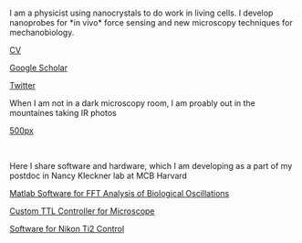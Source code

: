 
<br>
<br>
<br>
<br>
I am a physicist using nanocrystals to do work in living cells. I develop nanoprobes for *in vivo* force sensing and new microscopy techniques for mechanobiology.

[CV](https://github.com/mariavmukhina/mariavmukhina.github.io/blob/main/CV_Maria%20Mukhina_Biotech.pdf)

[Google Scholar](https://scholar.google.com/citations?user=XXo51HQAAAAJ&hl=en&authuser=1)

[Twitter](https://twitter.com/maria_muxika)

When I am not in a dark microscopy room, I am proably out in the mountaines taking IR photos

[500px](https://500px.com/p/mmuxika?view=photos)

<br>

Here I share software and hardware, which I am developing as a part of my postdoc in Nancy Kleckner lab at MCB Harvard


 [Matlab Software for FFT Analysis of Biological Oscillations](https://github.com/mariavmukhina/FFT_Analysis_of_Biological_Oscillations)
 
 [Custom TTL Controller for Microscope](https://github.com/mariavmukhina/Custom_TTL_Controller_for_Microscope)
 
 [Software for Nikon Ti2 Control](https://github.com/mariavmukhina/Software_for_Microscope_Control)

